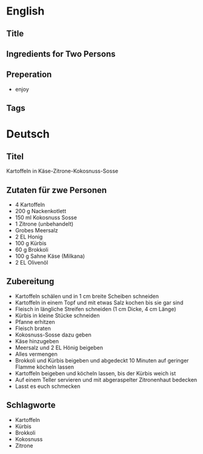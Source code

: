 # English

## Title


## Ingredients for Two Persons


## Preperation

* enjoy

## Tags

# Deutsch

## Titel

Kartoffeln in Käse-Zitrone-Kokosnuss-Sosse

## Zutaten für zwe Personen

* 4 Kartoffeln
* 200 g Nackenkotlett
* 150 ml Kokosnuss Sosse
* 1 Zitrone (unbehandelt)
* Grobes Meersalz
* 2 EL Honig
* 100 g Kürbis
* 60 g Brokkoli
* 100 g Sahne Käse (Milkana)
* 2 EL Olivenöl

## Zubereitung

* Kartoffeln schälen und in 1 cm breite Scheiben schneiden
* Kartoffeln in einem Topf und mit etwas Salz kochen bis sie gar sind
* Fleisch in längliche Streifen schneiden (1 cm Dicke, 4 cm Länge)
* Kürbis in kleine Stücke schneiden
* Pfanne erhitzen
* Fleisch braten
* Kokosnuss-Sosse dazu geben
* Käse hinzugeben
* Meersalz und 2 EL Hönig beigeben
* Alles vermengen
* Brokkoli und Kürbis beigeben und abgedeckt 10 Minuten auf geringer Flamme köcheln lassen
* Kartoffeln beigeben und köcheln lassen, bis der Kürbis weich ist
* Auf einem Teller servieren und mit abgeraspelter Zitronenhaut bedecken
* Lasst es euch schmecken

## Schlagworte

* Kartoffeln
* Kürbis
* Brokkoli
* Kokosnuss
* Zitrone
